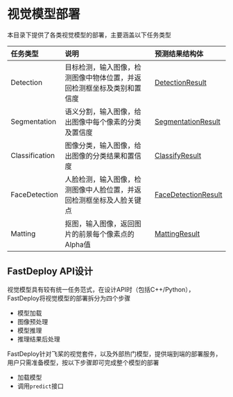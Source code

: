 # 视觉模型部署

本目录下提供了各类视觉模型的部署，主要涵盖以下任务类型

| 任务类型           | 说明                                  | 预测结果结构体                                                                          |
|:-------------- |:----------------------------------- |:-------------------------------------------------------------------------------- |
| Detection      | 目标检测，输入图像，检测图像中物体位置，并返回检测框坐标及类别和置信度 | [DetectionResult](../../docs/api/vision_results/detection_result.md)       |
| Segmentation   | 语义分割，输入图像，给出图像中每个像素的分类及置信度          | [SegmentationResult](../../docs/api/vision_results/segmentation_result.md) |
| Classification | 图像分类，输入图像，给出图像的分类结果和置信度             | [ClassifyResult](../../docs/api/vision_results/classification_result.md)   |
| FaceDetection | 人脸检测，输入图像，检测图像中人脸位置，并返回检测框坐标及人脸关键点             | [FaceDetectionResult](../../docs/api/vision_results/face_detection_result.md)   |
| Matting | 抠图，输入图像，返回图片的前景每个像素点的Alpha值            | [MattingResult](../../docs/api/vision_results/matting_result.md)   |
## FastDeploy API设计

视觉模型具有较有统一任务范式，在设计API时（包括C++/Python），FastDeploy将视觉模型的部署拆分为四个步骤

- 模型加载
- 图像预处理
- 模型推理
- 推理结果后处理

FastDeploy针对飞桨的视觉套件，以及外部热门模型，提供端到端的部署服务，用户只需准备模型，按以下步骤即可完成整个模型的部署

- 加载模型
- 调用`predict`接口
